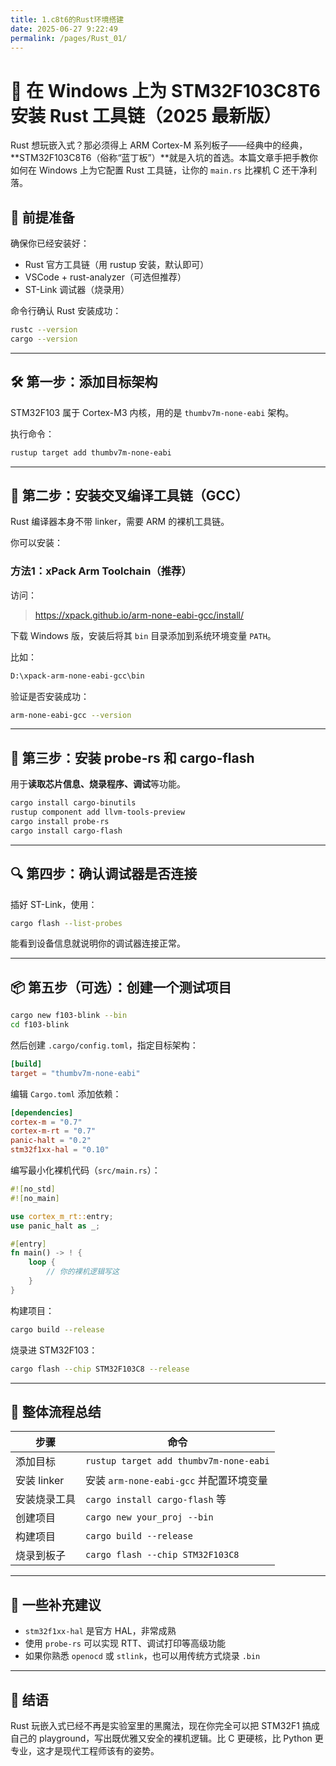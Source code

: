 ```yaml
---
title: 1.c8t6的Rust环境搭建
date: 2025-06-27 9:22:49
permalink: /pages/Rust_01/
---
```


# 🚀 在 Windows 上为 STM32F103C8T6 安装 Rust 工具链（2025 最新版）

Rust 想玩嵌入式？那必须得上 ARM Cortex-M 系列板子——经典中的经典，**STM32F103C8T6（俗称“蓝丁板”）**就是入坑的首选。本篇文章手把手教你如何在 Windows 上为它配置 Rust 工具链，让你的 `main.rs` 比裸机 C 还干净利落。

## 🧱 前提准备

确保你已经安装好：

- Rust 官方工具链（用 rustup 安装，默认即可）
- VSCode + rust-analyzer（可选但推荐）
- ST-Link 调试器（烧录用）

命令行确认 Rust 安装成功：

```bash
rustc --version
cargo --version
```

------

## 🛠️ 第一步：添加目标架构

STM32F103 属于 Cortex-M3 内核，用的是 `thumbv7m-none-eabi` 架构。

执行命令：

```bash
rustup target add thumbv7m-none-eabi
```

------

## 🔧 第二步：安装交叉编译工具链（GCC）

Rust 编译器本身不带 linker，需要 ARM 的裸机工具链。

你可以安装：

### 方法1：xPack Arm Toolchain（推荐）

访问：

> https://xpack.github.io/arm-none-eabi-gcc/install/

下载 Windows 版，安装后将其 `bin` 目录添加到系统环境变量 `PATH`。

比如：

```bash
D:\xpack-arm-none-eabi-gcc\bin
```

验证是否安装成功：

```bash
arm-none-eabi-gcc --version
```

------

## 🔌 第三步：安装 probe-rs 和 cargo-flash

用于**读取芯片信息、烧录程序、调试**等功能。

```bash
cargo install cargo-binutils
rustup component add llvm-tools-preview
cargo install probe-rs
cargo install cargo-flash
```

------

## 🔍 第四步：确认调试器是否连接

插好 ST-Link，使用：

```bash
cargo flash --list-probes
```

能看到设备信息就说明你的调试器连接正常。

------

## 📦 第五步（可选）：创建一个测试项目

```bash
cargo new f103-blink --bin
cd f103-blink
```

然后创建 `.cargo/config.toml`，指定目标架构：

```toml
[build]
target = "thumbv7m-none-eabi"
```

编辑 `Cargo.toml` 添加依赖：

```toml
[dependencies]
cortex-m = "0.7"
cortex-m-rt = "0.7"
panic-halt = "0.2"
stm32f1xx-hal = "0.10"
```

编写最小化裸机代码（`src/main.rs`）：

```rust
#![no_std]
#![no_main]

use cortex_m_rt::entry;
use panic_halt as _;

#[entry]
fn main() -> ! {
    loop {
        // 你的裸机逻辑写这
    }
}
```

构建项目：

```bash
cargo build --release
```

烧录进 STM32F103：

```bash
cargo flash --chip STM32F103C8 --release
```

------

## 🧼 整体流程总结

| 步骤         | 命令                                    |
| ------------ | --------------------------------------- |
| 添加目标     | `rustup target add thumbv7m-none-eabi`  |
| 安装 linker  | 安装 `arm-none-eabi-gcc` 并配置环境变量 |
| 安装烧录工具 | `cargo install cargo-flash` 等          |
| 创建项目     | `cargo new your_proj --bin`             |
| 构建项目     | `cargo build --release`                 |
| 烧录到板子   | `cargo flash --chip STM32F103C8`        |



------

## 🧠 一些补充建议

- `stm32f1xx-hal` 是官方 HAL，非常成熟
- 使用 `probe-rs` 可以实现 RTT、调试打印等高级功能
- 如果你熟悉 `openocd` 或 `stlink`，也可以用传统方式烧录 `.bin`

------

## 💬 结语

Rust 玩嵌入式已经不再是实验室里的黑魔法，现在你完全可以把 STM32F1 搞成自己的 playground，写出既优雅又安全的裸机逻辑。比 C 更硬核，比 Python 更专业，这才是现代工程师该有的姿势。